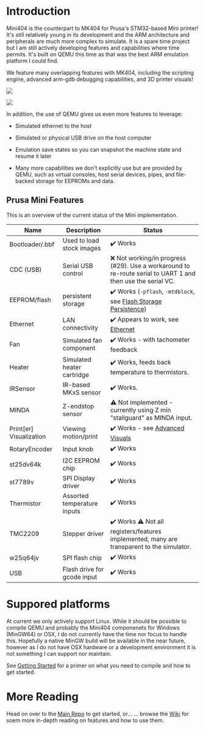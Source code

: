 # Introduction

Mini404 is the counterpart to MK404 for Prusa's STM32-based Mini printer! It's still relatively young in its development and the ARM architecture and peripherals are much more complex to simulate. It is a spare time project but I am still actively developing features and capabilities where time permits. It's built on QEMU this time as that was the best ARM emulation platform I could find.

We feature many overlapping features with MK404, including the scripting engine, advanced arm-gdb debugging capabilities, and 3D printer visuals!

![](https://user-images.githubusercontent.com/53943260/99891868-8242ae00-2c3c-11eb-91fd-7bab7657e3ee.png)

![](https://raw.githubusercontent.com/wiki/vintagepc/MINI404/images/3D_model.png)

In addition, the use of QEMU gives us even more features to leverage:

- Simulated ethernet to the host

- Simulated or physical USB drive on the host computer

- Emulation save states so you can snapshot the machine state and resume it later

- Many more capabilities we don't explicitly use but are provided by QEMU, such as virtual consoles, host serial devices, pipes, and file-backed storage for EEPROMs and data. 

## Prusa Mini Features 

This is an overview of the current status of the Mini implementation. 

Name|Description|Status 
----|-----------|------
Bootloader/.bbf| Used to load stock images | ✔️ Works
CDC (USB) | Serial USB control | ❌ Not working/in progress (#29). Use a workaround to re-route serial to UART 1 and then use the serial VC. 
EEPROM/flash | persistent storage|  ✔️ Works (`-pflash`, `-mtdblock`, see [Flash Storage Persistence](/vintagepc/MINI404/wiki/Flash-Storage-Persistence))
Ethernet | LAN connectivity | ✔️ Appears to work, see [Ethernet](/vintagepc/MINI404/wiki/Ethernet)
Fan| Simulated fan component |✔️ Works - with tachometer feedback
Heater| Simulated heater cartridge | ✔️ Works, feeds back temperature to thermistors.
IRSensor| IR-based MKxS sensor | ✔️ Works.
MINDA| Z-endstop sensor |:warning: Not implemented - currently using Z min "stallguard" as MINDA input.
Print[er] Visualization |Viewing motion/print| ✔️ Works - see [Advanced Visuals](/vintagepc/MINI404/wiki/Advanced-Visuals)
RotaryEncoder| Input knob | ✔️ Works
st25dv64k| I2C EEPROM chip | ✔️ Works 
st7789v | SPI Display driver | ✔️ Works 
Thermistor| Assorted temperature inputs | ✔️ Works 
TMC2209| Stepper driver | ✔️ Works :warning: Not all registers/features implemented, many are transparent to the simulator.
w25q64jv| SPI flash chip | ✔️ Works 
USB | Flash drive for gcode input | ✔️ Works 

# Suppored platforms

At current we only actively support Linux. While it should be possible to compile QEMU and probably the Mini404 componenets for Windows (MinGW64) or OSX, I do not currently have the time nor focus to handle this. Hopefully a native MinGW build will be available in the near future, however as I do not have OSX hardware or a development environment it is not something I can support nor maintain. 

See [Getting Started](https://github.com/vintagepc/MINI404/wiki/Getting-Started) for a primer on what you need to compile and how to get started. 

# More Reading

Head on over to the [Main Repo](https://github.com/vintagepc/MINI404/tree/MINI404) to get started, or...
... browse the [Wiki](https://github.com/vintagepc/MINI404/wiki) for soem more in-depth reading on features and how to use them. 

